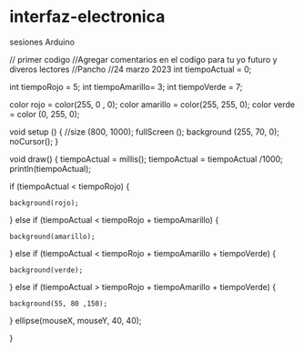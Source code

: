 # interfaz-electronica
sesiones Arduino 

// primer codigo 
//Agregar comentarios en el codigo para tu yo futuro y diveros lectores
//Pancho
//24 marzo 2023
int tiempoActual = 0;

int tiempoRojo = 5;
int tiempoAmarillo= 3;
int tiempoVerde = 7;

color rojo = color(255, 0 , 0);
color amarillo = color(255, 255, 0);
color verde = color (0, 255, 0);


void setup () {
  //size (800, 1000);
  fullScreen ();
  background (255, 70, 0);
  noCursor();
}


void draw() {
  tiempoActual = millis();
  tiempoActual = tiempoActual /1000;
  println(tiempoActual);
  
  if (tiempoActual < tiempoRojo) {
    
    background(rojo);
  }
  else if (tiempoActual < tiempoRojo + tiempoAmarillo) {
    
    background(amarillo);
  }
   else if (tiempoActual < tiempoRojo + tiempoAmarillo + tiempoVerde) {
    
    background(verde);
  }
    else if (tiempoActual > tiempoRojo + tiempoAmarillo + tiempoVerde) {
    
    background(55, 80 ,150);
  }
    ellipse(mouseX, mouseY, 40, 40);

}
